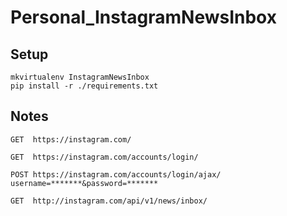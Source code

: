 # Personal_InstagramNewsInbox


## Setup

```
mkvirtualenv InstagramNewsInbox
pip install -r ./requirements.txt
```


## Notes

```
GET  https://instagram.com/

GET  https://instagram.com/accounts/login/

POST https://instagram.com/accounts/login/ajax/
username=*******&password=*******

GET  http://instagram.com/api/v1/news/inbox/
```